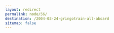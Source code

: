 ```yaml
---
layout: redirect
permalink: node/56/
destination: /2004-03-24-gringotrain-all-aboard
sitemap: false
---
```

